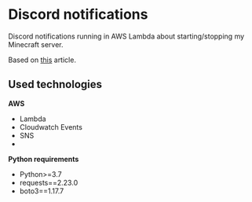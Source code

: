 # Discord notifications

Discord notifications running in AWS Lambda about starting/stopping my Minecraft server.

Based on [this](https://towardsdatascience.com/discord-notification-using-cloudwatch-alarms-sns-and-aws-lambda-71393861699f) article.

## Used technologies
**AWS**
- Lambda
- Cloudwatch Events
- SNS
- 
**Python requirements**
- Python>=3.7
- requests==2.23.0
- boto3==1.17.7